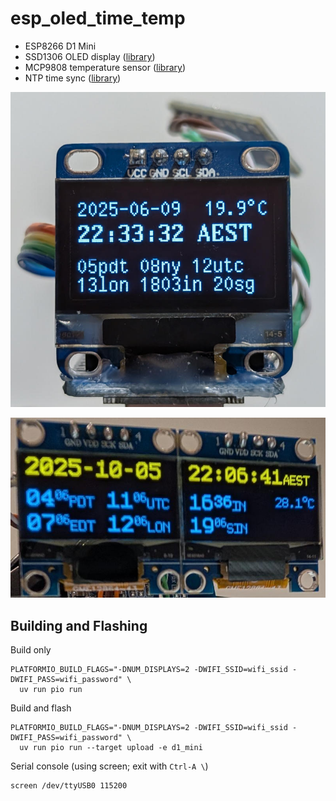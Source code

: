 # esp_oled_time_temp

- ESP8266 D1 Mini
- SSD1306 OLED display ([library](https://registry.platformio.org/libraries/adafruit/Adafruit%20SSD1306/))
- MCP9808 temperature sensor ([library](https://registry.platformio.org/libraries/adafruit/Adafruit%20MCP9808%20Library))
- NTP time sync ([library](https://registry.platformio.org/libraries/sstaub/NTP))

![](esp_oled_time_temp.jpg)

![](esp_oled_time_temp_2display.jpg)

## Building and Flashing

Build only

```
PLATFORMIO_BUILD_FLAGS="-DNUM_DISPLAYS=2 -DWIFI_SSID=wifi_ssid -DWIFI_PASS=wifi_password" \
  uv run pio run
```

Build and flash

```
PLATFORMIO_BUILD_FLAGS="-DNUM_DISPLAYS=2 -DWIFI_SSID=wifi_ssid -DWIFI_PASS=wifi_password" \
  uv run pio run --target upload -e d1_mini
```

Serial console (using screen; exit with `Ctrl-A \`)

```
screen /dev/ttyUSB0 115200
```

